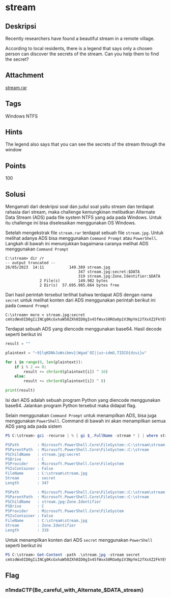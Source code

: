# stream

## Deskripsi
Recently researchers have found a beautiful stream in a remote village.

According to local residents, there is a legend that says only a chosen person can discover the secrets of the stream. Can you help them to find the secret?

## Attachment
[stream.rar](./challenge/stream.rar)

## Tags
Windows NTFS

## Hints
The legend also says that you can see the secrets of the stream through the window

## Points
100

## Solusi
Mengamati dari deskripsi soal dan judul soal yaitu stream dan terdapat rahasia dari stream, maka challenge kemungkinan melibatkan Alternate Data Stream (ADS) pada file system NTFS yang ada pada Windows.
Untuk itu challenge ini bisa diselesaikan menggunakan OS Windows.

Setelah mengekstrak file `stream.rar` terdapat sebuah file `stream.jpg`. 
Untuk melihat adanya ADS bisa menggunakan `Command Prompt` atau `PowerShell`. 
Langkah di bawah ini menunjukkan bagaimana caranya melihat ADS menggunakan `Command Prompt`

```
C:\stream> dir /r
-- output truncated --
26/05/2023  14:11           149.389 stream.jpg
                                347 stream.jpg:secret:$DATA
                                319 stream.jpg:Zone.Identifier:$DATA
               2 File(s)        149.982 bytes
               2 Dir(s)  57.695.985.664 bytes free
```

Dari hasil perintah tersebut terlihat bahwa terdapat ADS dengan nama `secret` untuk melihat konten dari ADS menggunakan perintah berikut ini pada `Command Prompt`

```
C:\stream> more < stream.jpg:secret
cmVzdWx0ID0gIiINCg0KcGxhaW50ZXh0ID0gIn45fWxxS0ROa0p1V3NpYm12fXxXZ2FkYE9JfHx1en5pZG1PLFRJRElPe2R6dWl9dSINCg0KZm9yIGkgaW4gcmFuZ2UoMCwgbGVuKHBsYWludGV4dCkpOg0KICAgIGlmIGkgJSAyID09IDA6DQogICAgICAgIHJlc3VsdCArPSBjaHIob3JkKHBsYWludGV4dFtpXSkgXiAxNikNCiAgICBlbHNlOg0KICAgICAgICByZXN1bHQgKz0gY2hyKG9yZChwbGFpbnRleHRbaV0pIF4gOCkNCg0KcHJpbnQocmVzdWx0KQ==
```

Terdapat sebuah ADS yang diencode menggunakan base64. Hasil decode seperti berikut ini

```python
result = ""

plaintext = "~9}lqKDNkJuWsibmv}|Wgad`OI||uz~idmO,TIDIO{dzui}u"

for i in range(0, len(plaintext)):
    if i % 2 == 0:
        result += chr(ord(plaintext[i]) ^ 16)
    else:
        result += chr(ord(plaintext[i]) ^ 8)

print(result)
```

Isi dari ADS adalah sebuah program Python yang diencode menggunakan base64. Jalankan program Python tersebut maka didapat flag.

Selain menggunakan `Command Prompt` untuk menampilkan ADS, bisa juga menggunakan `PowerShell`. 
Command di bawah ini akan menampilkan semua ADS yang ada pada sistem

```powershell
PS C:\stream> gci -recurse | % { gi $_.FullName -stream * } | where stream -ne `:$Data'              

PSPath        : Microsoft.PowerShell.Core\FileSystem::C:\stream\stream.jpg:secret
PSParentPath  : Microsoft.PowerShell.Core\FileSystem::C:\stream
PSChildName   : stream.jpg:secret
PSDrive       : C
PSProvider    : Microsoft.PowerShell.Core\FileSystem
PSIsContainer : False
FileName      : C:\stream\stream.jpg
Stream        : secret
Length        : 347

PSPath        : Microsoft.PowerShell.Core\FileSystem::C:\stream\stream.jpg:Zone.Identifier
PSParentPath  : Microsoft.PowerShell.Core\FileSystem::C:\stream
PSChildName   : stream.jpg:Zone.Identifier
PSDrive       : C
PSProvider    : Microsoft.PowerShell.Core\FileSystem
PSIsContainer : False
FileName      : C:\stream\stream.jpg
Stream        : Zone.Identifier
Length        : 319
```

Untuk menampilkan konten dari ADS `secret` menggunakan `PowerShell` seperti berikut ini

```powershell
PS C:\stream> Get-Content -path .\stream.jpg -stream secret
cmVzdWx0ID0gIiINCg0KcGxhaW50ZXh0ID0gIn45fWxxS0ROa0p1V3NpYm12fXxXZ2FkYE9JfHx1en5pZG1PLFRJRElPe2R6dWl9dSINCg0KZm9yIGkgaW4gcmFuZ2UoMCwgbGVuKHBsYWludGV4dCkpOg0KICAgIGlmIGkgJSAyID09IDA6DQogICAgICAgIHJlc3VsdCArPSBjaHIob3JkKHBsYWludGV4dFtpXSkgXiAxNikNCiAgICBlbHNlOg0KICAgICAgICByZXN1bHQgKz0gY2hyKG9yZChwbGFpbnRleHRbaV0pIF4gOCkNCg0KcHJpbnQocmVzdWx0KQ==
```

## Flag
### n1mdaCTF{Be_careful_with_Alternate_$DATA_stream}
